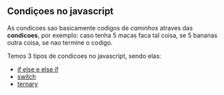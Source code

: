 ## Condiçoes no javascript

As condicoes sao basicamente codigos de *caminhos* atraves das **condicoes**, por exemplo: caso tenha 5 macas faca tal coisa, se 5 bananas outra coisa, se nao termine o codigo.

Temos 3 tipos de condicoes no javascript, sendo elas:

- [if else e else if](/javascript%20puro/pt2/if.md)
- [switch](/javascript%20puro/pt2/switch.md)
- [ternary](/javascript%20puro/pt2/ternary.md)
